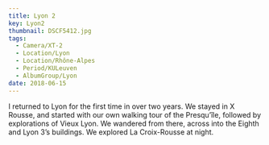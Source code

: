 ```yaml
---
title: Lyon 2
key: Lyon2
thumbnail: DSCF5412.jpg
tags:
  - Camera/XT-2
  - Location/Lyon
  - Location/Rhône-Alpes
  - Period/KULeuven
  - AlbumGroup/Lyon
date: 2018-06-15
---
```

I returned to Lyon for the first time in over two years. We stayed in X Rousse, and started with our own walking tour of the Presqu’île, followed by explorations of Vieux Lyon. We wandered from there, across into the Eighth and Lyon 3’s buildings. We explored La Croix-Rousse at night.
